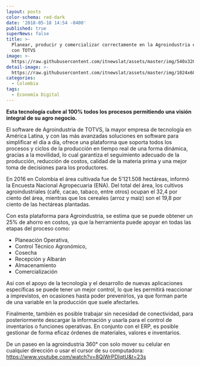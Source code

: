 ```yaml
---
layout: posts
color-schema: red-dark
date: '2018-05-18 14:54 -0400'
published: true
superNews: false
title: >-
  Planear, producir y comercializar correctamente en la Agroindustria es posible
  con TOTVS
image: >-
  https://raw.githubusercontent.com/itnewslat/assets/master/img/540x320/Totvs-Agroindustria-p.jpg
detail-image: >-
  https://raw.githubusercontent.com/itnewslat/assets/master/img/1024x680/Totvs-Agroindustria-g.jpg
categories:
  - Colombia
tags:
  - Economía Digital
---
```

**Esta tecnología cubre al 100% todos los procesos permitiendo una visión integral de su agro negocio.** 

El software de Agroindustria de TOTVS, la mayor empresa de tecnología en América Latina, y con las más avanzadas soluciones en software para simplificar el día a día, ofrece una plataforma que soporta todos los procesos y ciclos de la producción en tiempo real de una forma dinámica, gracias a la movilidad, lo cual garantiza el seguimiento adecuado de la producción, reducción de costos, calidad de la materia prima y una mejor toma de decisiones para los productores.

En 2016 en Colombia el área cultivada fue de 5’121.508 hectáreas, informó la Encuesta Nacional Agropecuaria (ENA).
Del total del área, los cultivos agroindustriales (café, cacao, tabaco, entre otros) ocupan el 32,4 por ciento del área, mientras que los cereales (arroz y maíz) son el 19,8 por ciento de las hectáreas plantadas.

Con esta plataforma para Agroindustria, se estima que se puede obtener un 25% de ahorro en costos, ya que la herramienta puede apoyar en todas las etapas del proceso como:

- Planeación Operativa,
- Control Técnico Agronómico,
- Cosecha
- Recepción y Albarán
- Almacenamiento 
- Comercialización
 
Así con el apoyo de la tecnología y el desarrollo de nuevas aplicaciones específicas se puede tener un mejor control, lo que les permitirá reaccionar a imprevistos, en ocasiones hasta poder prevenirlos, ya que forman parte de una variable en la producción que suele afectarles.

Finalmente, también es posible trabajar sin necesidad de conectividad, para posteriormente descargar la información y usarla para el control de inventarios o funciones operativas. En conjunto con el ERP, es posible gestionar de forma eficaz órdenes de materiales, valores e inventarios.

De un paseo en la agroindustria 360° con solo mover su celular en cualquier dirección o usar el cursor de su computadora: https://www.youtube.com/watch?v=8QiWrPDIqtU&t=23s


